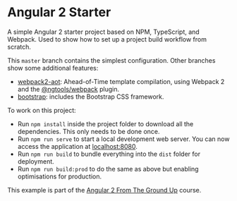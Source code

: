 # Angular 2 Starter

A simple Angular 2 starter project based on NPM, TypeScript, and Webpack.
Used to show how to set up a project build workflow from scratch.

This `master` branch contains the simplest configuration. Other branches show some additional features:

* [webpack2-aot](https://github.com/mirkonasato/angular2-course-webpack-starter/tree/webpack2-aot): Ahead-of-Time template compilation, using Webpack 2 and the [@ngtools/webpack](https://github.com/angular/angular-cli/tree/master/packages/webpack) plugin.
* [bootstrap](https://github.com/mirkonasato/angular2-course-webpack-starter/tree/bootstrap): includes the Bootstrap CSS framework.

To work on this project:

* Run `npm install` inside the project folder to download all the dependencies. This only needs to be done once.
* Run `npm run serve` to start a local development web server. You can now access the application at [localhost:8080](http://localhost:8080/).
* Run `npm run build` to bundle everything into the `dist` folder for deployment.
* Run `npm run build:prod` to do the same as above but enabling optimisations for production.

This example is part of the [Angular 2 From The Ground Up](http://www.encodedknowledge.com/coupons/angular2/github) course.
